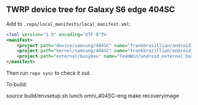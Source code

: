## TWRP device tree for Galaxy S6 edge 404SC

Add to `.repo/local_manifests/local_manifest.xml`:

```xml
<?xml version="1.0" encoding="UTF-8"?>
<manifest>
	<project path="device/samsung/404SC" name="frankbrazillian/android_device_samsung_404SC" remote="Github" revision="android-9.0" />
	<project path="kernel/samsung/404SC" name="frankbrazillian/android_kernel_samsung_404SC" remote="github" revision="master"/>
    <project path="external/busybox" name="TeamWin/android_external_busybox" remote="github" revision="android-9.0"/>
</manifest>
```

Then run `repo sync` to check it out.

To build:


source build/envsetup.sh
lunch omni_404SC-eng
make recoveryimage
```

